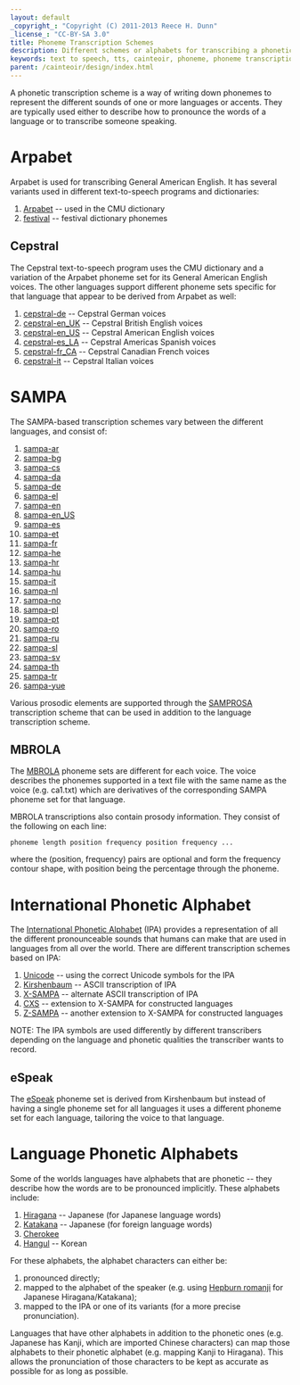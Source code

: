 ```yaml
---
layout: default
_copyright_: "Copyright (C) 2011-2013 Reece H. Dunn"
_license_: "CC-BY-SA 3.0"
title: Phoneme Transcription Schemes
description: Different schemes or alphabets for transcribing a phonetic pronunciation.
keywords: text to speech, tts, cainteoir, phoneme, phoneme transcription, ipa, sampa, x-sampa, kirshenbaum, arpabet
parent: /cainteoir/design/index.html
---
```


A phonetic transcription scheme is a way of writing down phonemes to represent
the different sounds of one or more languages or accents. They are typically
used either to describe how to pronounce the words of a language or to
transcribe someone speaking.

# Arpabet

Arpabet is used for transcribing General American English. It has several
variants used in different text-to-speech programs and dictionaries:

1.  [Arpabet](http://en.wikipedia.org/wiki/Arpabet) -- used in the CMU dictionary
2.  [festival](http://www.cstr.ed.ac.uk/projects/festival/) -- festival dictionary phonemes

## Cepstral

The Cepstral text-to-speech program uses the CMU dictionary and a variation of
the Arpabet phoneme set for its General American English voices. The other
languages support different phoneme sets specific for that language that appear
to be derived from Arpabet as well:

1.  [cepstral-de](https://www.cepstral.com/en/tutorials/view/phonemes-german) -- Cepstral German voices
2.  [cepstral-en_UK](https://www.cepstral.com/en/tutorials/view/phonemes-uk-english) -- Cepstral British English voices
3.  [cepstral-en_US](https://www.cepstral.com/en/tutorials/view/phonemes-us-english) -- Cepstral American English voices
4.  [cepstral-es_LA](https://www.cepstral.com/en/tutorials/view/phonemes-americas-spanish) -- Cepstral Americas Spanish voices
5.  [cepstral-fr_CA](https://www.cepstral.com/en/tutorials/view/phonemes-canadian-french) -- Cepstral Canadian French voices
6.  [cepstral-it](https://www.cepstral.com/en/tutorials/view/phonemes-italian) -- Cepstral Italian voices

# SAMPA

The SAMPA-based transcription schemes vary between the different languages, and
consist of:

1.  [sampa-ar](http://www.phon.ucl.ac.uk/home/sampa/arabic.htm)
2.  [sampa-bg](http://www.phon.ucl.ac.uk/home/sampa/bulgar.htm)
3.  [sampa-cs](http://www.phon.ucl.ac.uk/home/sampa/czech-uni.htm)
4.  [sampa-da](http://www.phon.ucl.ac.uk/home/sampa/danish.htm)
5.  [sampa-de](http://www.phon.ucl.ac.uk/home/sampa/german.htm)
6.  [sampa-el](http://www.phon.ucl.ac.uk/home/sampa/greek.htm)
7.  [sampa-en](http://www.phon.ucl.ac.uk/home/sampa/english.htm)
8.  [sampa-en_US](http://www.phon.ucl.ac.uk/home/sampa/american.htm)
9.  [sampa-es](http://www.phon.ucl.ac.uk/home/sampa/spanish.htm)
10. [sampa-et](http://www.phon.ucl.ac.uk/home/sampa/estonian.htm)
11. [sampa-fr](http://www.phon.ucl.ac.uk/home/sampa/french.htm)
12. [sampa-he](http://www.phon.ucl.ac.uk/home/sampa/hebrew.htm)
13. [sampa-hr](http://www.phon.ucl.ac.uk/home/sampa/croatian.htm)
14. [sampa-hu](http://www.phon.ucl.ac.uk/home/sampa/hungaria.htm)
15. [sampa-it](http://www.phon.ucl.ac.uk/home/sampa/italian.htm)
16. [sampa-nl](http://www.phon.ucl.ac.uk/home/sampa/dutch.htm)
17. [sampa-no](http://www.phon.ucl.ac.uk/home/sampa/norweg.htm)
18. [sampa-pl](http://www.phon.ucl.ac.uk/home/sampa/polish.htm)
19. [sampa-pt](http://www.phon.ucl.ac.uk/home/sampa/portug.htm)
20. [sampa-ro](http://www.phon.ucl.ac.uk/home/sampa/romanian.htm)
21. [sampa-ru](http://www.phon.ucl.ac.uk/home/sampa/russian.htm)
22. [sampa-sl](http://www.phon.ucl.ac.uk/home/sampa/slovenian.htm)
23. [sampa-sv](http://www.phon.ucl.ac.uk/home/sampa/swedish.htm)
24. [sampa-th](http://www.phon.ucl.ac.uk/home/sampa/thai.htm)
25. [sampa-tr](http://www.phon.ucl.ac.uk/home/sampa/turkish.htm)
26. [sampa-yue](http://www.phon.ucl.ac.uk/home/sampa/cantonese.htm)

Various prosodic elements are supported through the
[SAMPROSA](http://www.phon.ucl.ac.uk/home/sampa/samprosa.htm) transcription
scheme that can be used in addition to the language transcription scheme.

## MBROLA

The [MBROLA](http://tcts.fpms.ac.be/synthesis/) phoneme sets are
different for each voice. The voice describes the phonemes supported
in a text file with the same name as the voice (e.g. ca1.txt) which
are derivatives of the corresponding SAMPA phoneme set for that
language.

MBROLA transcriptions also contain prosody information. They consist
of the following on each line:

    phoneme length position frequency position frequency ...

where the (position, frequency) pairs are optional and form the frequency
contour shape, with position being the percentage through the phoneme.

# International Phonetic Alphabet

The [International Phonetic
Alphabet](http://en.wikipedia.org/wiki/International_Phonetic_Alphabet) (IPA)
provides a representation of all the different pronounceable sounds that humans
can make that are used in languages from all over the world. There are different
transcription schemes based on IPA:

1.  [Unicode](http://www.unicode.org) -- using the correct Unicode symbols for the IPA
2.  [Kirshenbaum](http://en.wikipedia.org/wiki/Kirshenbaum) -- ASCII transcription of IPA
3.  [X-SAMPA](http://en.wikipedia.org/wiki/X-SAMPA) -- alternate ASCII transcription of IPA
4.  [CXS](http://en.wikipedia.org/wiki/Conlang_XSAMPA) -- extension to X-SAMPA for constructed languages
5.  [Z-SAMPA](http://www.kneequickie.com/kq/Z-SAMPA) -- another extension to X-SAMPA for constructed languages

NOTE: The IPA symbols are used differently by different transcribers depending
on the language and phonetic qualities the transcriber wants to record.

## eSpeak

The [eSpeak](http://espeak.sourceforge.net/phonemes.html) phoneme set is
derived from Kirshenbaum but instead of having a single phoneme set for all
languages it uses a different phoneme set for each language, tailoring the
voice to that language.

# Language Phonetic Alphabets

Some of the worlds languages have alphabets that are phonetic -- they describe
how the words are to be pronounced implicitly. These alphabets include:

1.  [Hiragana](http://en.wikipedia.org/wiki/Hiragana) -- Japanese (for Japanese language words)
2.  [Katakana](http://en.wikipedia.org/wiki/Katakana) -- Japanese (for foreign language words)
3.  [Cherokee](http://en.wikipedia.org/wiki/Cherokee_alphabet)
4.  [Hangul](http://en.wikipedia.org/wiki/Hangul) -- Korean

For these alphabets, the alphabet characters can either be:

1.  pronounced directly;
2.  mapped to the alphabet of the speaker (e.g. using [Hepburn romanji](http://en.wikipedia.org/wiki/Hepburn_romanization) for Japanese Hiragana/Katakana);
3.  mapped to the IPA or one of its variants (for a more precise pronunciation).

Languages that have other alphabets in addition to the phonetic ones (e.g.
Japanese has Kanji, which are imported Chinese characters) can map those
alphabets to their phonetic alphabet (e.g. mapping Kanji to Hiragana). This
allows the pronunciation of those characters to be kept as accurate as
possible for as long as possible.
